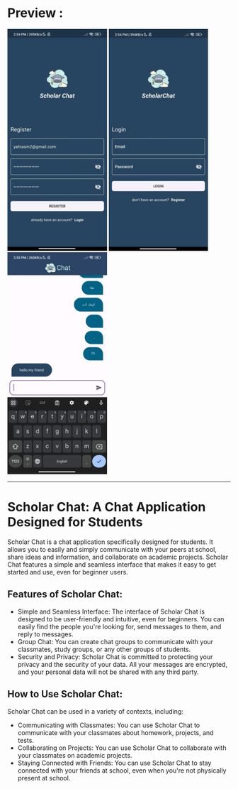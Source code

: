 
# Preview :

<div>
  <img src="screenshot1.jpg" height="500">
<img src="screenshot2.jpg" height="500">
<img src="screenshot3.jpg" height="500">
  <div/>
<hr>

# Scholar Chat: A Chat Application Designed for Students

Scholar Chat is a chat application specifically designed for students. It allows you to easily and simply communicate with your peers at school, share ideas and information, and collaborate on academic projects. Scholar Chat features a simple and seamless interface that makes it easy to get started and use, even for beginner users.

## Features of Scholar Chat:

- Simple and Seamless Interface: The interface of Scholar Chat is designed to be user-friendly and intuitive, even for beginners. You can easily find the people you're looking for, send messages to them, and reply to messages.
- Group Chat: You can create chat groups to communicate with your classmates, study groups, or any other groups of students.
- Security and Privacy: Scholar Chat is committed to protecting your privacy and the security of your data. All your messages are encrypted, and your personal data will not be shared with any third party.

## How to Use Scholar Chat:

Scholar Chat can be used in a variety of contexts, including:

- Communicating with Classmates: You can use Scholar Chat to communicate with your classmates about homework, projects, and tests.
- Collaborating on Projects: You can use Scholar Chat to collaborate with your classmates on academic projects.
- Staying Connected with Friends: You can use Scholar Chat to stay connected with your friends at school, even when you're not physically present at school.





